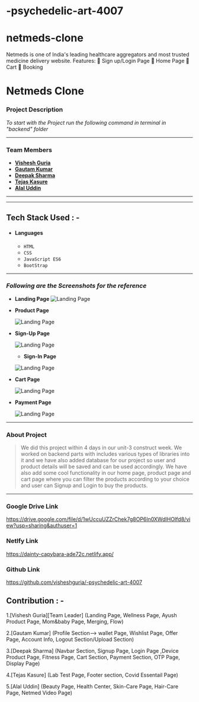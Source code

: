 # -psychedelic-art-4007

# netmeds-clone
Netmeds is one of India's leading healthcare aggregators and most trusted medicine delivery website. Features:  Sign up/Login Page  Home Page  Cart  Booking

# Netmeds Clone

### Project Description

_To start with the Project run the following command in terminal in "backend" folder_



---

### Team Members

- **[Vishesh Guria](https://github.com/visheshguria)**
- **[Gautam Kumar](https://github.com/Tonystark102)**
- **[Deepak Sharma](https://github.com/brahmandeepak)**
- **[Tejas Kasure](https://github.com/tejaskasure)**
- **[Alal Uddin](https://github.com/alalUDDIN123)**

---

---

## Tech Stack Used : -

- #### Languages
  - `HTML`
  - `CSS`
  - `JavaScript ES6`
  - `BootStrap`


---

### _Following are the Screenshots for the reference_

- **Landing Page**
  ![Landing Page](https://miro.medium.com/max/1400/1*wZ3xlMwKsOvfkN4nSXjD_w.png)
  

- **Product Page**

  ![Landing Page](https://miro.medium.com/max/1400/1*sJX3BYceDaTN9Lt9d3HPLg.png)


- **Sign-Up Page**

  ![Landing Page](https://miro.medium.com/max/1400/1*5CjSVwNTsX6Afly-w0tx1w.png)
  
  
  - **Sign-In Page**

  ![Landing Page](https://miro.medium.com/max/1400/1*2abbRjcbPs7sLSOPy04I3w.png)


- **Cart Page**

  ![Landing Page](https://miro.medium.com/max/1400/1*Wqzwg5aDURpAsBfRDyDJoQ.png)

- **Payment Page**

  ![Landing Page](https://miro.medium.com/max/1400/1*7LZ06iKE61ZqyPrpbyIaBg.png)

---

### About Project

> We did this project within 4 days in our unit-3 construct week. We worked on backend parts with includes various types of libraries into it and we have also added database for our project so user and product details will be saved and can be used accordingly. We have also add some cool functionality in our home page, product page and cart page where you can filter the products according to your choice and user can Signup and Login to buy the products.

---



### Google Drive Link

https://drive.google.com/file/d/1wUccuUZZrChek7g8OP6ln0XWdIHOIfd8/view?usp=sharing&authuser=1


### Netlfy Link
https://dainty-capybara-ade72c.netlify.app/

### Github Link
https://github.com/visheshguria/-psychedelic-art-4007


## Contribution : -

1.[Vishesh Guria][Team Leader]
(Landing Page, Wellness Page, Ayush Product Page, Mom&baby Page, Merging, Flow)

2.[Gautam Kumar]
(Profile Section--> wallet Page, Wishlist Page, Offer Page, Account Info, Logout Section/Upload Section)

3.[Deepak Sharma]
(Navbar Section, Signup Page, Login Page ,Device Product Page, Fitness Page, Cart Section, Payment Section, OTP Page, Display Page)

4.[Tejas Kasure]
(Lab Test Page, Footer section, Covid Essentail Page)

5.[Alal Uddin]
(Beauty Page, Health Center, Skin-Care Page, Hair-Care Page, Netmed Video Page)


